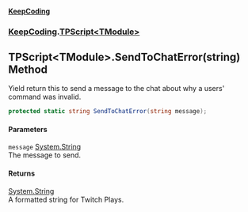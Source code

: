 #### [KeepCoding](index.md 'index')
### [KeepCoding](KeepCoding.md 'KeepCoding').[TPScript&lt;TModule&gt;](TPScript.TModule..md 'KeepCoding.TPScript&lt;TModule&gt;')
## TPScript&lt;TModule&gt;.SendToChatError(string) Method
Yield return this to send a message to the chat about why a users' command was invalid.  
```csharp
protected static string SendToChatError(string message);
```
#### Parameters
<a name='KeepCoding.TPScript.TModule..SendToChatError(string).message'></a>
`message` [System.String](https://docs.microsoft.com/en-us/dotnet/api/System.String 'System.String')  
The message to send.
  
#### Returns
[System.String](https://docs.microsoft.com/en-us/dotnet/api/System.String 'System.String')  
A formatted string for Twitch Plays.

